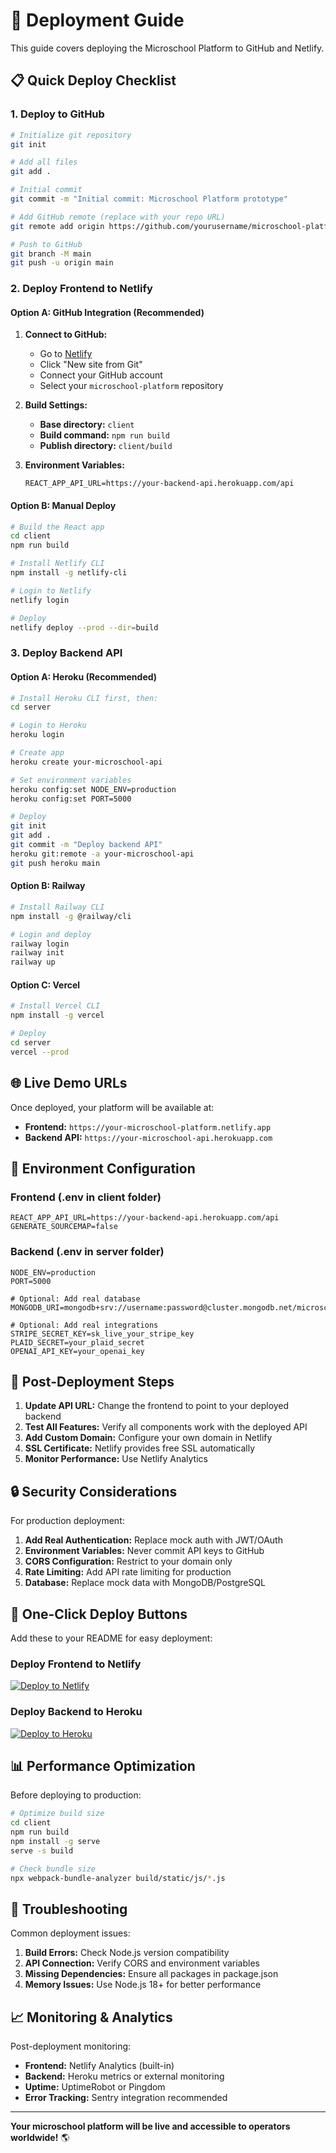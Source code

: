 # 🚀 Deployment Guide

This guide covers deploying the Microschool Platform to GitHub and Netlify.

## 📋 Quick Deploy Checklist

### 1. Deploy to GitHub

```bash
# Initialize git repository
git init

# Add all files
git add .

# Initial commit
git commit -m "Initial commit: Microschool Platform prototype"

# Add GitHub remote (replace with your repo URL)
git remote add origin https://github.com/yourusername/microschool-platform.git

# Push to GitHub
git branch -M main
git push -u origin main
```

### 2. Deploy Frontend to Netlify

#### Option A: GitHub Integration (Recommended)
1. **Connect to GitHub:**
   - Go to [Netlify](https://netlify.com)
   - Click "New site from Git"
   - Connect your GitHub account
   - Select your `microschool-platform` repository

2. **Build Settings:**
   - **Base directory:** `client`
   - **Build command:** `npm run build`
   - **Publish directory:** `client/build`

3. **Environment Variables:**
   ```
   REACT_APP_API_URL=https://your-backend-api.herokuapp.com/api
   ```

#### Option B: Manual Deploy
```bash
# Build the React app
cd client
npm run build

# Install Netlify CLI
npm install -g netlify-cli

# Login to Netlify
netlify login

# Deploy
netlify deploy --prod --dir=build
```

### 3. Deploy Backend API

#### Option A: Heroku (Recommended)
```bash
# Install Heroku CLI first, then:
cd server

# Login to Heroku
heroku login

# Create app
heroku create your-microschool-api

# Set environment variables
heroku config:set NODE_ENV=production
heroku config:set PORT=5000

# Deploy
git init
git add .
git commit -m "Deploy backend API"
heroku git:remote -a your-microschool-api
git push heroku main
```

#### Option B: Railway
```bash
# Install Railway CLI
npm install -g @railway/cli

# Login and deploy
railway login
railway init
railway up
```

#### Option C: Vercel
```bash
# Install Vercel CLI
npm install -g vercel

# Deploy
cd server
vercel --prod
```

## 🌐 Live Demo URLs

Once deployed, your platform will be available at:

- **Frontend:** `https://your-microschool-platform.netlify.app`
- **Backend API:** `https://your-microschool-api.herokuapp.com`

## 🔧 Environment Configuration

### Frontend (.env in client folder)
```env
REACT_APP_API_URL=https://your-backend-api.herokuapp.com/api
GENERATE_SOURCEMAP=false
```

### Backend (.env in server folder)
```env
NODE_ENV=production
PORT=5000

# Optional: Add real database
MONGODB_URI=mongodb+srv://username:password@cluster.mongodb.net/microschool

# Optional: Add real integrations
STRIPE_SECRET_KEY=sk_live_your_stripe_key
PLAID_SECRET=your_plaid_secret
OPENAI_API_KEY=your_openai_key
```

## 📝 Post-Deployment Steps

1. **Update API URL:** Change the frontend to point to your deployed backend
2. **Test All Features:** Verify all components work with the deployed API
3. **Add Custom Domain:** Configure your own domain in Netlify
4. **SSL Certificate:** Netlify provides free SSL automatically
5. **Monitor Performance:** Use Netlify Analytics

## 🔒 Security Considerations

For production deployment:

1. **Add Real Authentication:** Replace mock auth with JWT/OAuth
2. **Environment Variables:** Never commit API keys to GitHub
3. **CORS Configuration:** Restrict to your domain only
4. **Rate Limiting:** Add API rate limiting for production
5. **Database:** Replace mock data with MongoDB/PostgreSQL

## 🚀 One-Click Deploy Buttons

Add these to your README for easy deployment:

### Deploy Frontend to Netlify
[![Deploy to Netlify](https://www.netlify.com/img/deploy/button.svg)](https://app.netlify.com/start/deploy?repository=https://github.com/yourusername/microschool-platform)

### Deploy Backend to Heroku
[![Deploy to Heroku](https://www.herokucdn.com/deploy/button.svg)](https://heroku.com/deploy?template=https://github.com/yourusername/microschool-platform)

## 📊 Performance Optimization

Before deploying to production:

```bash
# Optimize build size
cd client
npm run build
npm install -g serve
serve -s build

# Check bundle size
npx webpack-bundle-analyzer build/static/js/*.js
```

## 🐛 Troubleshooting

Common deployment issues:

1. **Build Errors:** Check Node.js version compatibility
2. **API Connection:** Verify CORS and environment variables
3. **Missing Dependencies:** Ensure all packages in package.json
4. **Memory Issues:** Use Node.js 18+ for better performance

## 📈 Monitoring & Analytics

Post-deployment monitoring:

- **Frontend:** Netlify Analytics (built-in)
- **Backend:** Heroku metrics or external monitoring
- **Uptime:** UptimeRobot or Pingdom
- **Error Tracking:** Sentry integration recommended

---

**Your microschool platform will be live and accessible to operators worldwide!** 🌎
